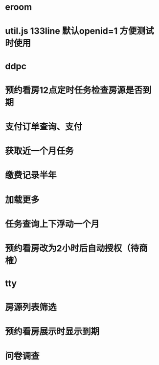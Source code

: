 # eroom
# util.js 133line 默认openid=1  方便测试时使用

# ddpc
# 预约看房12点定时任务检查房源是否到期
# 支付订单查询、支付
# 获取近一个月任务
# 缴费记录半年
# 加载更多
# 任务查询上下浮动一个月
# 预约看房改为2小时后自动授权（待商榷）

# tty
# 房源列表筛选
# 预约看房展示时显示到期
# 问卷调查


